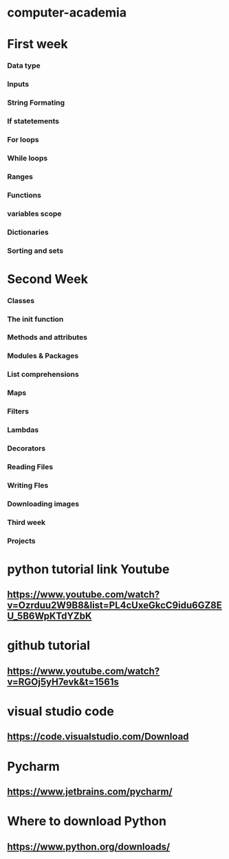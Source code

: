 # computer-academia

# First week
### Data type 
### Inputs
### String Formating
### If statetements
### For loops
### While loops
### Ranges 
### Functions 
### variables scope
### Dictionaries
### Sorting and sets 

# Second Week
### Classes
### The init function
### Methods and attributes
### Modules & Packages 
### List comprehensions
### Maps
### Filters
### Lambdas
### Decorators
### Reading Files
### Writing Fles
### Downloading images

### Third week 
### Projects 

# python tutorial link Youtube
## https://www.youtube.com/watch?v=Ozrduu2W9B8&list=PL4cUxeGkcC9idu6GZ8EU_5B6WpKTdYZbK

# github tutorial 
## https://www.youtube.com/watch?v=RGOj5yH7evk&t=1561s

# visual studio code 
## https://code.visualstudio.com/Download

# Pycharm 
## https://www.jetbrains.com/pycharm/ 

# Where to download Python 
## https://www.python.org/downloads/
